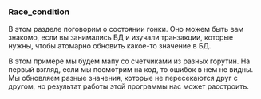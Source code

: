 ### Race_condition

В этом разделе поговорим о состоянии гонки. Оно можем быть вам знакомо, если вы занимались БД и изучали транзакции, которые нужны, чтобы атомарно обновить какое-то значение в БД.

В этом примере мы будем мапу со счетчиками из разных горутин. На первый взгляд, если мы посмотрим на код, то ошибок в нем не видны. Мы обновляем разные значения, которые не пересекаются друг с другом, но результат работы этой программы нас может расстроить.